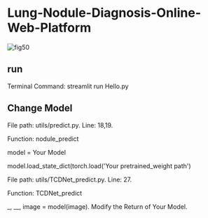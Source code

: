 # **Lung-Nodule-Diagnosis-Online-Web-Platform**
![fig50](https://github.com/dhhdy/Lung-Nodule-Diagnosis-Online-Web-Platform/assets/122719285/880063a8-788e-4de5-b921-744e4036e39c)

## **run**
Terminal Command: streamlit run Hello.py

## **Change Model**
File path: utils/predict.py. Line: 18,19.

  Function: nodule_predict

model = Your Model

model.load_state_dict(torch.load('Your pretrained_weight path')


File path: utils/TCDNet_predict.py. Line: 27.

  Function: TCDNet_predict

  _, __, image = model(image). Modify the Return of Your Model.


